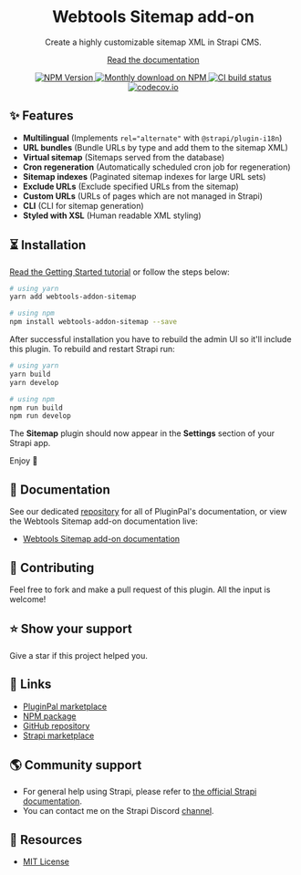 <div align="center">
<h1>Webtools Sitemap add-on</h1>
	
<p style="margin-top: 0;">Create a highly customizable sitemap XML in Strapi CMS.</p>

<a href="https://docs.pluginpal.io/webtools/addons/sitemap">Read the documentation</a>
	
<p>
  <a href="https://www.npmjs.org/package/webtools-addon-sitemap">
    <img src="https://img.shields.io/npm/v/webtools-addon-sitemap/latest.svg" alt="NPM Version" />
  </a>
  <a href="https://www.npmjs.org/package/webtools-addon-sitemap">
    <img src="https://img.shields.io/npm/dm/webtools-addon-sitemap" alt="Monthly download on NPM" />
  </a>
  <a href="https://codecov.io/gh/pluginpal/strapi-webtools">
    <img src="https://img.shields.io/github/actions/workflow/status/pluginpal/strapi-webtools/tests.yml?branch=master" alt="CI build status" />
  </a>
  <a href="https://codecov.io/gh/pluginpal/strapi-webtools">
    <img src="https://codecov.io/gh/pluginpal/strapi-webtools/coverage.svg?branch=master" alt="codecov.io" />
  </a>
</p>
</div>

## ✨ Features

- **Multilingual** (Implements `rel="alternate"` with `@strapi/plugin-i18n`)
- **URL bundles** (Bundle URLs by type and add them to the sitemap XML)
- **Virtual sitemap** (Sitemaps served from the database)
- **Cron regeneration** (Automatically scheduled cron job for regeneration)
- **Sitemap indexes** (Paginated sitemap indexes for large URL sets)
- **Exclude URLs** (Exclude specified URLs from the sitemap)
- **Custom URLs** (URLs of pages which are not managed in Strapi)
- **CLI** (CLI for sitemap generation)
- **Styled with XSL** (Human readable XML styling)

## ⏳ Installation

[Read the Getting Started tutorial](https://docs.pluginpal.io/webtools/addons/sitemap) or follow the steps below:

```bash
# using yarn
yarn add webtools-addon-sitemap

# using npm
npm install webtools-addon-sitemap --save
```

After successful installation you have to rebuild the admin UI so it'll include this plugin. To rebuild and restart Strapi run:

```bash
# using yarn
yarn build
yarn develop

# using npm
npm run build
npm run develop
```

The **Sitemap** plugin should now appear in the **Settings** section of your Strapi app.

Enjoy 🎉

## 📓 Documentation

See our dedicated [repository](https://github.com/pluginpal/docs) for all of PluginPal's documentation, or view the Webtools Sitemap add-on documentation live:

- [Webtools Sitemap add-on documentation](https://docs.pluginpal.io/webtools/addons/sitemap)

## 🤝 Contributing

Feel free to fork and make a pull request of this plugin. All the input is welcome!

## ⭐️ Show your support

Give a star if this project helped you.

## 🔗 Links

- [PluginPal marketplace](https://www.pluginpal.io/plugin/webtools)
- [NPM package](https://www.npmjs.com/package/webtools-addon-sitemap)
- [GitHub repository](https://github.com/pluginpal/strapi-webtools)
- [Strapi marketplace](https://market.strapi.io/plugins/@pluginpal-webtools-core)

## 🌎 Community support

- For general help using Strapi, please refer to [the official Strapi documentation](https://strapi.io/documentation/).
- You can contact me on the Strapi Discord [channel](https://discord.strapi.io/).

## 📝 Resources

- [MIT License](https://github.com/pluginpal/strapi-webtools/blob/master/LICENSE.md)
